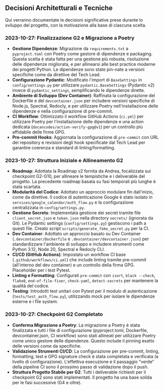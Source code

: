 ## Decisioni Architetturali e Tecniche

Qui verranno documentate le decisioni significative prese durante lo sviluppo del progetto, con la motivazione alla base di ciascuna scelta.

### 2023-10-27: Finalizzazione G2 e Migrazione a Poetry

- **Gestione Dipendenze**: Migrazione da `requirements.txt` a `pyproject.toml` con Poetry come gestore di dipendenze e packaging. Questa scelta è stata fatta per una gestione più robusta, risoluzione delle dipendenze migliorata, e per allinearsi alle best practice moderne dei progetti Python. Le dipendenze sono state pin-nate a versioni specifiche come da direttive del Tech Lead.
- **Configurazione Pydantic**: Modificato l'import di `BaseSettings` in `config/settings.py` per utilizzare `pydantic.BaseSettings` (Pydantic v2) invece di `pydantic_settings`, semplificando le dipendenze dirette.
- **Ambiente di Sviluppo (Dev Container)**: Raffinata la configurazione del Dockerfile e del `devcontainer.json` per includere versioni specifiche di Node.js, Spectral, Redocly, e per utilizzare Poetry nell'installazione delle dipendenze e nella configurazione di pre-commit.
- **CI Workflow**: Ottimizzato il workflow GitHub Actions (`ci.yml`) per utilizzare Poetry per l'installazione delle dipendenze e una action dedicata (`docancodes/action-verify-gpg@v1`) per un controllo più affidabile delle firme GPG.
- **Pre-commit Hooks**: Aggiornata la configurazione di `pre-commit` con URL dei repository e revisioni degli hook specificate dal Tech Lead per garantire coerenza e standard di linting/formatting.

### 2023-10-27: Struttura Iniziale e Allineamento G2

- **Roadmap**: Adottata la Roadmap v2 fornita da Andrea, focalizzata sui checkpoint G2-G10, per allineare le tempistiche e i deliverable del progetto. La precedente roadmap basata su fasi temporali più lunghe è stata scartata.
- **Modularità del Codice**: Adottato un approccio modulare fin dall'inizio, come da direttive. Il codice di autenticazione Google è stato isolato in `services/google_calendar/auth_flow.py` e la configurazione centralizzata in `config/settings.py`.
- **Gestione Secrets**: Implementata gestione dei secret tramite file `client_secret.json` e `token.json` nella directory `secrets/` (ignorata da Git). Le Pydantic settings (`config/settings.py`) gestiscono i path a questi file. Creato script `scripts/generate_fake_secret.py` per la CI.
- **Dev Container**: Adottato un approccio basato su Dev Container (`.devcontainer/Dockerfile` e `.devcontainer/devcontainer.json`) per standardizzare l'ambiente di sviluppo e includere strumenti come Python 3.12, Node 20, Spectral e Redocly CLI.
- **CI/CD (GitHub Actions)**: Impostato un workflow CI base (`.github/workflows/ci.yml`) che include linting tramite pre-commit (all'interno del dev container) e un controllo della firma GPG. Placeholder per i test Pytest.
- **Linting e Formatting**: Configurati `pre-commit` con `isort`, `black --check`, `flake8`, `end-of-file-fixer`, `check-yaml`, `detect-secrets` per mantenere la qualità del codice.
- **Testing**: Introdotti test unitari con Pytest per il modulo di autenticazione (`tests/test_auth_flow.py`), utilizzando mock per isolare le dipendenze esterne e i file system.

### 2023-10-27: Checkpoint G2 Completato

- **Conferma Migrazione a Poetry**: La migrazione a Poetry è stata finalizzata e tutti i file di configurazione (pyproject.toml, Dockerfile, devcontainer.json, CI workflow) sono stati allineati per utilizzare Poetry come unico gestore delle dipendenze. Questo include il pinning esatto delle versioni come da specifiche.
- **Validazione Strumenti CI/CD**: La configurazione per pre-commit, linting, formatting, test e GPG signature check è stata completata e verificata (a livello di configurazione). L'effettiva esecuzione e il passaggio "verde" della pipeline CI sono il prossimo passo di validazione dopo il push.
- **Struttura Progetto Stabile per G2**: Tutti i deliverable richiesti per il checkpoint G2 sono stati implementati. Il progetto ha una base solida per le fasi successive (G4 e oltre).
